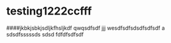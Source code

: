 # testing1222ccfff
####jkbkjsbkjsdljkfhsljkdf
qwqsdfsdf
jjj
wesdfsdfsdsdfsdfsdf
a
sdsdfsssssds
sdsd
fdfdfsdfsdf
